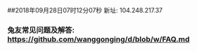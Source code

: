 ##2018年09月28日07时12分07秒 新址: 104.248.217.37
### 兔友常见问题及解答: https://github.com/wanggonging/d/blob/w/FAQ.md
